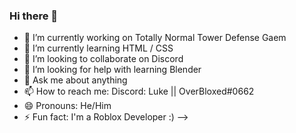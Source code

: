 ### Hi there 👋

- 🔭 I’m currently working on Totally Normal Tower Defense Gaem
- 🌱 I’m currently learning HTML / CSS
- 👯 I’m looking to collaborate on Discord
- 🤔 I’m looking for help with learning Blender
- 💬 Ask me about anything
- 📫 How to reach me: Discord: Luke || OverBloxed#0662
- 😄 Pronouns: He/Him
- ⚡ Fun fact: I'm a Roblox Developer :)
-->
